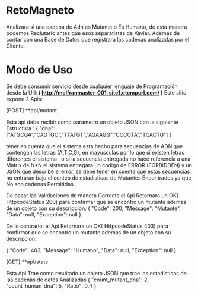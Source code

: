 # RetoMagneto
Analizara si una cadena de Adn es Mutante o Es Humano, de esta manera podemos Reclutarlo antes que esos separatistas de Xavier.
Ademas de contar con una Base de Datos que registrara las cadenas analizadas por el Cliente.
# Modo de Uso
Se debe consumir servicio desde cualquier lenguaje de Programación desde la Url: **( http://melfranmaster-001-site1.etempurl.com/ )**
Este  sitio expone 2 Apis:

[POST] **api/mutant

Esta api debe recibir como parametro un objeto JSON con la siguiente Estructura :
{
"dna":["ATGCGA","CAGTGC","TTATGT","AGAAGG","CCCCTA","TCACTG"]
}

tener en cuenta que el sistema esta hecho para secuencias de ADN que contengan las letras (A,T,C,G), en mayusculas por lo que  si existen letras diferentes el sistema , o si la secuencia entregada  no hace referencia a una Matrix de N*N el sistema entregara un codigo de ERROR (FORBIDDEN) y un JSON que describe el error, se  debe tener en cuenta que estas secuencias no entraran bajo el conteo de estadisticas de Mutantes Encontrados ya que No son cadenas Permitidas.

De pasar las Validaciones de manera Correcta el Api Retornara un OK( HttpcodeStatus 200) para confirmar que se encontro un mutante ademas de un objeto con su descripcion. 
{
    "Code": 200,
    "Message": "Mutante",
    "Data": null,
    "Exception": null
}

De lo contrario: el Api Retornara un OK( HttpcodeStatus 403) para confirmar que se encontro un mutante ademas de un objeto con su descripcion. 

{
    "Code": 403,
    "Message": "Humano",
    "Data": null,
    "Exception": null
}

[GET]  **api/stats

Esta Api Trae como resultado un objeto JSON que trae las estadisticas de las cadenas de datos Analizadas
{
    "count_mutant_dna": 2,
    "count_human_dna": 5,
    "Ratio": 0.4
}

